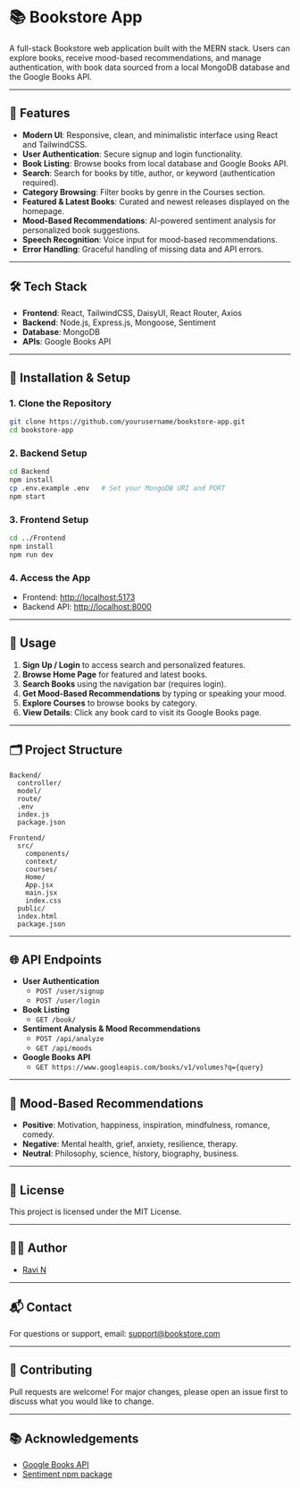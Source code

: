# 📚 Bookstore App

A full-stack Bookstore web application built with the MERN stack. Users can explore books, receive mood-based recommendations, and manage authentication, with book data sourced from a local MongoDB database and the Google Books API.

---

## 🚀 Features

- **Modern UI**: Responsive, clean, and minimalistic interface using React and TailwindCSS.
- **User Authentication**: Secure signup and login functionality.
- **Book Listing**: Browse books from local database and Google Books API.
- **Search**: Search for books by title, author, or keyword (authentication required).
- **Category Browsing**: Filter books by genre in the Courses section.
- **Featured & Latest Books**: Curated and newest releases displayed on the homepage.
- **Mood-Based Recommendations**: AI-powered sentiment analysis for personalized book suggestions.
- **Speech Recognition**: Voice input for mood-based recommendations.
- **Error Handling**: Graceful handling of missing data and API errors.

---

## 🛠 Tech Stack

- **Frontend**: React, TailwindCSS, DaisyUI, React Router, Axios
- **Backend**: Node.js, Express.js, Mongoose, Sentiment
- **Database**: MongoDB
- **APIs**: Google Books API

---

## 🔧 Installation & Setup

### 1. Clone the Repository

```sh
git clone https://github.com/yourusername/bookstore-app.git
cd bookstore-app
```

### 2. Backend Setup

```sh
cd Backend
npm install
cp .env.example .env   # Set your MongoDB URI and PORT
npm start
```

### 3. Frontend Setup

```sh
cd ../Frontend
npm install
npm run dev
```

### 4. Access the App

- Frontend: [http://localhost:5173](http://localhost:5173)
- Backend API: [http://localhost:8000](http://localhost:8000)

---

## 📖 Usage

1. **Sign Up / Login** to access search and personalized features.
2. **Browse Home Page** for featured and latest books.
3. **Search Books** using the navigation bar (requires login).
4. **Get Mood-Based Recommendations** by typing or speaking your mood.
5. **Explore Courses** to browse books by category.
6. **View Details**: Click any book card to visit its Google Books page.

---

## 🗂 Project Structure

```
Backend/
  controller/
  model/
  route/
  .env
  index.js
  package.json

Frontend/
  src/
    components/
    context/
    courses/
    Home/
    App.jsx
    main.jsx
    index.css
  public/
  index.html
  package.json
```

---

## 🌐 API Endpoints

- **User Authentication**
  - `POST /user/signup`
  - `POST /user/login`
- **Book Listing**
  - `GET /book/`
- **Sentiment Analysis & Mood Recommendations**
  - `POST /api/analyze`
  - `GET /api/moods`
- **Google Books API**
  - `GET https://www.googleapis.com/books/v1/volumes?q={query}`

---

## 🤖 Mood-Based Recommendations

- **Positive**: Motivation, happiness, inspiration, mindfulness, romance, comedy.
- **Negative**: Mental health, grief, anxiety, resilience, therapy.
- **Neutral**: Philosophy, science, history, biography, business.

---

## 📝 License

This project is licensed under the MIT License.

---

## 👨‍💻 Author

- [Ravi N](https://github.com/Ravinagraj01)

---

## 📬 Contact

For questions or support, email: support@bookstore.com

---

## 📢 Contributing

Pull requests are welcome! For major changes, please open an issue first to discuss what you would like to change.

---

## 📚 Acknowledgements

- [Google Books API](https://developers.google.com/books)
- [Sentiment npm package](https://www.npmjs.com/package/sentiment)
